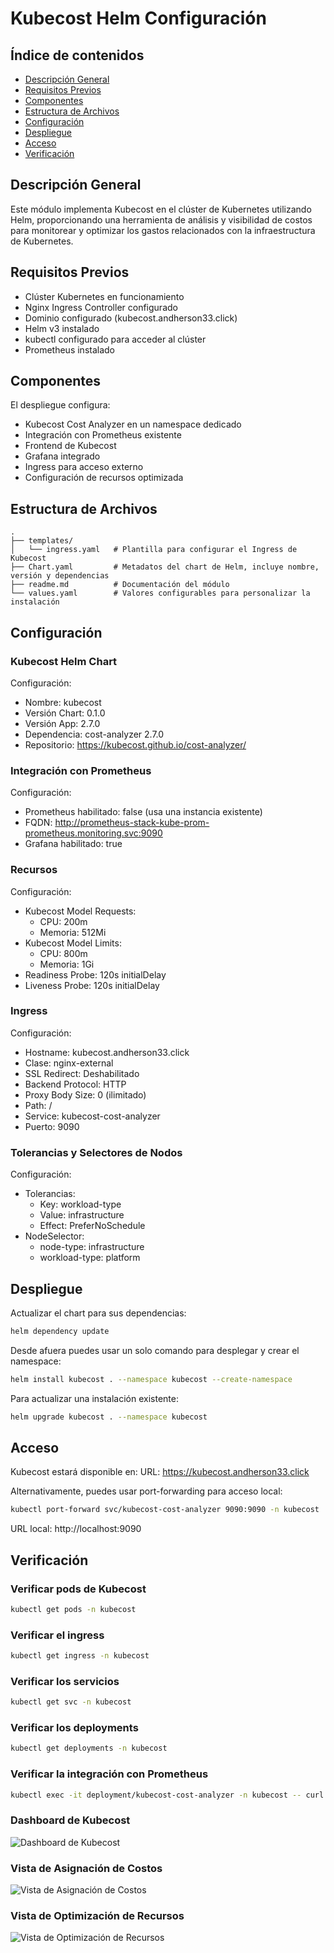 # Kubecost Helm Configuración

## Índice de contenidos
* [Descripción General](#descripcion)
* [Requisitos Previos](#requisitos)
* [Componentes](#componentes)
* [Estructura de Archivos](#estructura)
* [Configuración](#configuracion)
* [Despliegue](#despliegue)
* [Acceso](#acceso)
* [Verificación](#verificacion)
  
<a name="descripcion"></a>
## Descripción General
Este módulo implementa Kubecost en el clúster de Kubernetes utilizando Helm, proporcionando una herramienta de análisis y visibilidad de costos para monitorear y optimizar los gastos relacionados con la infraestructura de Kubernetes.

<a name="requisitos"></a>
## Requisitos Previos
- Clúster Kubernetes en funcionamiento
- Nginx Ingress Controller configurado
- Dominio configurado (kubecost.andherson33.click)
- Helm v3 instalado
- kubectl configurado para acceder al clúster
- Prometheus instalado

<a name="componentes"></a>
## Componentes
El despliegue configura:
- Kubecost Cost Analyzer en un namespace dedicado
- Integración con Prometheus existente
- Frontend de Kubecost
- Grafana integrado
- Ingress para acceso externo
- Configuración de recursos optimizada

<a name="estructura"></a>
## Estructura de Archivos
```
.
├── templates/
│   └── ingress.yaml   # Plantilla para configurar el Ingress de Kubecost
├── Chart.yaml         # Metadatos del chart de Helm, incluye nombre, versión y dependencias
├── readme.md          # Documentación del módulo
└── values.yaml        # Valores configurables para personalizar la instalación
```

<a name="configuracion"></a>
## Configuración
### Kubecost Helm Chart
Configuración:
- Nombre: kubecost
- Versión Chart: 0.1.0
- Versión App: 2.7.0
- Dependencia: cost-analyzer 2.7.0
- Repositorio: https://kubecost.github.io/cost-analyzer/

### Integración con Prometheus
Configuración:
- Prometheus habilitado: false (usa una instancia existente)
- FQDN: http://prometheus-stack-kube-prom-prometheus.monitoring.svc:9090
- Grafana habilitado: true

### Recursos
Configuración:
- Kubecost Model Requests:
  - CPU: 200m
  - Memoria: 512Mi
- Kubecost Model Limits:
  - CPU: 800m
  - Memoria: 1Gi
- Readiness Probe: 120s initialDelay
- Liveness Probe: 120s initialDelay

### Ingress
Configuración:
- Hostname: kubecost.andherson33.click
- Clase: nginx-external
- SSL Redirect: Deshabilitado
- Backend Protocol: HTTP
- Proxy Body Size: 0 (ilimitado)
- Path: /
- Service: kubecost-cost-analyzer
- Puerto: 9090

### Tolerancias y Selectores de Nodos
Configuración:
- Tolerancias:
  - Key: workload-type
  - Value: infrastructure
  - Effect: PreferNoSchedule
- NodeSelector:
  - node-type: infrastructure
  - workload-type: platform

<a name="despliegue"></a>
## Despliegue
Actualizar el chart para sus dependencias:
```bash
helm dependency update
```

Desde afuera puedes usar un solo comando para desplegar y crear el namespace:
```bash
helm install kubecost . --namespace kubecost --create-namespace
```

Para actualizar una instalación existente:
```bash
helm upgrade kubecost . --namespace kubecost
```

<a name="acceso"></a>
## Acceso
Kubecost estará disponible en:
URL: https://kubecost.andherson33.click

Alternativamente, puedes usar port-forwarding para acceso local:
```bash
kubectl port-forward svc/kubecost-cost-analyzer 9090:9090 -n kubecost
```

URL local: http://localhost:9090

<a name="verificacion"></a>
## Verificación
### Verificar pods de Kubecost
```bash
kubectl get pods -n kubecost
```

### Verificar el ingress
```bash
kubectl get ingress -n kubecost
```

### Verificar los servicios
```bash
kubectl get svc -n kubecost
```

### Verificar los deployments
```bash
kubectl get deployments -n kubecost
```

### Verificar la integración con Prometheus
```bash
kubectl exec -it deployment/kubecost-cost-analyzer -n kubecost -- curl -s http://prometheus-stack-kube-prom-prometheus.monitoring.svc:9090/-/healthy
```

### Dashboard de Kubecost
![Dashboard de Kubecost](./imagenes/kubecost-dashboard.png)

### Vista de Asignación de Costos
![Vista de Asignación de Costos](./imagenes/kubecost-allocation.png)

### Vista de Optimización de Recursos
![Vista de Optimización de Recursos](./imagenes/kubecost-optimization.png)
